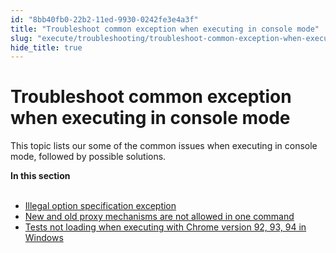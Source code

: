 ```yaml
---
id: "8bb40fb0-22b2-11ed-9930-0242fe3e4a3f"
title: "Troubleshoot common exception when executing in console mode"
slug: "execute/troubleshooting/troubleshoot-common-exception-when-executing-in-console-mode"
hide_title: true
---
```


# <a id="id" class="anchor_top_offset"/><a id="ariaid-title1" class="anchor_top_offset"/>Troubleshoot common exception when executing in console mode

<p xmlns="http://www.w3.org/1999/xhtml" className="p">This topic lists our some of the common issues when executing in console mode, followed by possible solutions.</p> 
<nav xmlns="http://www.w3.org/1999/xhtml" role="navigation" className="related-links"><div className="linklist"><strong>In this section</strong><br /><br /><ul className="linklist"><li className="linklist"><a className="link" href="/execute/troubleshooting/illegal-option-specification-exception">Illegal option specification exception</a></li><li className="linklist"><a className="link" href="/execute/troubleshooting/new-and-old-proxy-mechanisms-are-not-allowed-in-one-command">New and old proxy mechanisms are not allowed in one command</a></li><li className="linklist"><a className="link" href="/execute/troubleshooting/tests-not-loading-when-executing-with-chrome-version-92-93-94-in-windows">Tests not loading when executing with Chrome version 92, 93, 94 in Windows</a></li></ul></div></nav> 
